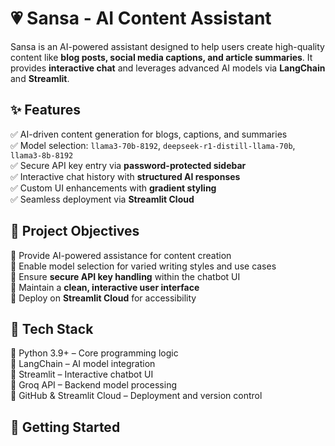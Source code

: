 # 💗 Sansa - AI Content Assistant  
Sansa is an AI-powered assistant designed to help users create high-quality content like **blog posts, social media captions, and article summaries**. It provides **interactive chat** and leverages advanced AI models via **LangChain** and **Streamlit**.  

## ✨ Features  
✅ AI-driven content generation for blogs, captions, and summaries  
✅ Model selection: `llama3-70b-8192`, `deepseek-r1-distill-llama-70b`, `llama3-8b-8192`  
✅ Secure API key entry via **password-protected sidebar**  
✅ Interactive chat history with **structured AI responses**  
✅ Custom UI enhancements with **gradient styling**  
✅ Seamless deployment via **Streamlit Cloud**  

## 🎯 Project Objectives  
📌 Provide AI-powered assistance for content creation  
📌 Enable model selection for varied writing styles and use cases  
📌 Ensure **secure API key handling** within the chatbot UI  
📌 Maintain a **clean, interactive user interface**  
📌 Deploy on **Streamlit Cloud** for accessibility  

## 🧱 Tech Stack  
🔹 Python 3.9+ – Core programming logic  
🔹 LangChain – AI model integration  
🔹 Streamlit – Interactive chatbot UI  
🔹 Groq API – Backend model processing  
🔹 GitHub & Streamlit Cloud – Deployment and version control  

## 🚀 Getting Started
